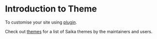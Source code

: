 # Introduction to Theme

To customise your site using [plugin](/plugin/introduction).

Check out [themes](https://github.com/evillt/saika/tree/master/themes) for a list of Saika themes by the maintainers and users.
